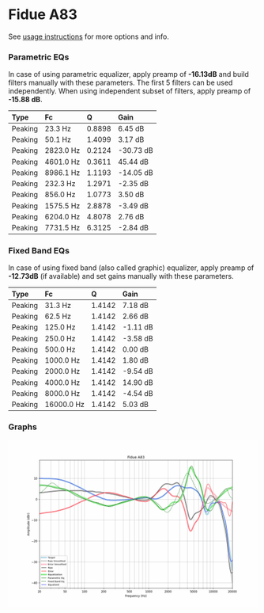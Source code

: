 # Fidue A83
See [usage instructions](https://github.com/jaakkopasanen/AutoEq#usage) for more options and info.

### Parametric EQs
In case of using parametric equalizer, apply preamp of **-16.13dB** and build filters manually
with these parameters. The first 5 filters can be used independently.
When using independent subset of filters, apply preamp of **-15.88 dB**.

| Type    | Fc        |      Q | Gain      |
|:--------|:----------|:-------|:----------|
| Peaking | 23.3 Hz   | 0.8898 | 6.45 dB   |
| Peaking | 50.1 Hz   | 1.4099 | 3.17 dB   |
| Peaking | 2823.0 Hz | 0.2124 | -30.73 dB |
| Peaking | 4601.0 Hz | 0.3611 | 45.44 dB  |
| Peaking | 8986.1 Hz | 1.1193 | -14.05 dB |
| Peaking | 232.3 Hz  | 1.2971 | -2.35 dB  |
| Peaking | 856.0 Hz  | 1.0773 | 3.50 dB   |
| Peaking | 1575.5 Hz | 2.8878 | -3.49 dB  |
| Peaking | 6204.0 Hz | 4.8078 | 2.76 dB   |
| Peaking | 7731.5 Hz | 6.3125 | -2.84 dB  |

### Fixed Band EQs
In case of using fixed band (also called graphic) equalizer, apply preamp of **-12.73dB**
(if available) and set gains manually with these parameters.

| Type    | Fc         |      Q | Gain     |
|:--------|:-----------|:-------|:---------|
| Peaking | 31.3 Hz    | 1.4142 | 7.18 dB  |
| Peaking | 62.5 Hz    | 1.4142 | 2.66 dB  |
| Peaking | 125.0 Hz   | 1.4142 | -1.11 dB |
| Peaking | 250.0 Hz   | 1.4142 | -3.58 dB |
| Peaking | 500.0 Hz   | 1.4142 | 0.00 dB  |
| Peaking | 1000.0 Hz  | 1.4142 | 1.80 dB  |
| Peaking | 2000.0 Hz  | 1.4142 | -9.54 dB |
| Peaking | 4000.0 Hz  | 1.4142 | 14.90 dB |
| Peaking | 8000.0 Hz  | 1.4142 | -4.54 dB |
| Peaking | 16000.0 Hz | 1.4142 | 5.03 dB  |

### Graphs
![](./Fidue%20A83.png)